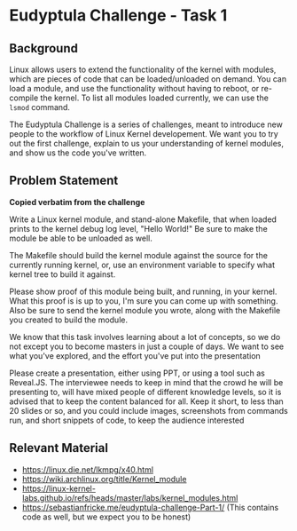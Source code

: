 # Eudyptula Challenge - Task 1

## Background
Linux allows users to extend the functionality of the kernel with modules, which are pieces of code that can be loaded/unloaded on demand. You can load a module, and use the functionality without having to reboot, or re-compile the kernel. To list all modules loaded currently, we can use the `lsmod` command. 

The Eudyptula Challenge is a series of challenges, meant to introduce new people to the workflow of Linux Kernel developement. We want you to try out the first challenge, explain to us your understanding of kernel modules, and show us the code you've written.

## Problem Statement
**Copied verbatim from the challenge**

Write a Linux kernel module, and stand-alone Makefile, that when loaded
prints to the kernel debug log level, "Hello World!"  Be sure to make
the module be able to be unloaded as well.

The Makefile should build the kernel module against the source for the
currently running kernel, or, use an environment variable to specify
what kernel tree to build it against.

Please show proof of this module being built, and running, in your
kernel.  What this proof is is up to you, I'm sure you can come up with
something.  Also be sure to send the kernel module you wrote, along with
the Makefile you created to build the module.

We know that this task involves learning about a lot of concepts, so we do not except you to become masters in just a couple of days. We want to see what you've explored, and the effort you've put into the presentation

Please create a presentation, either using PPT, or using a tool such as Reveal.JS. The interviewee needs to keep in mind that the crowd he will be presenting to, will have mixed people of different knowledge levels, so it is advised that to keep the content balanced for all. Keep it short, to less than 20 slides or so, and you could include images, screenshots from commands run, and short snippets of code, to keep the audience interested

## Relevant Material
- https://linux.die.net/lkmpg/x40.html
- https://wiki.archlinux.org/title/Kernel_module
- https://linux-kernel-labs.github.io/refs/heads/master/labs/kernel_modules.html
- https://sebastianfricke.me/eudyptula-challenge-Part-1/ (This contains code as well, but we expect you to be honest)
